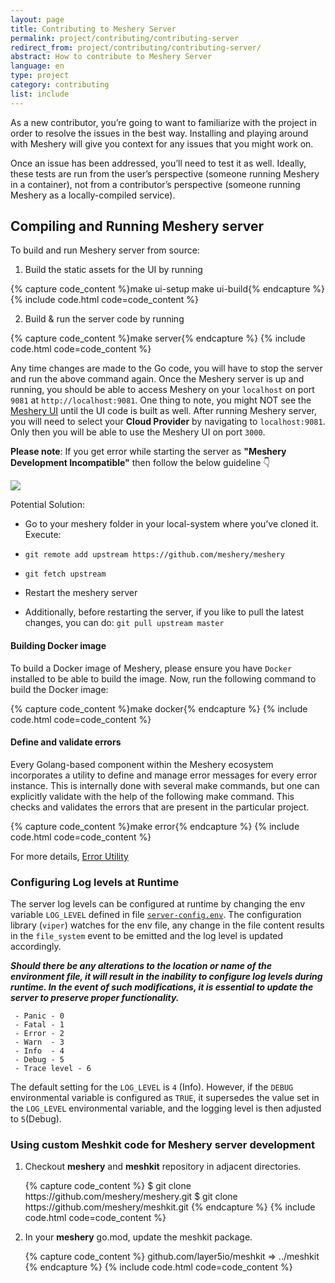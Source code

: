 ```yaml
---
layout: page
title: Contributing to Meshery Server
permalink: project/contributing/contributing-server
redirect_from: project/contributing/contributing-server/
abstract: How to contribute to Meshery Server
language: en
type: project
category: contributing
list: include
---
```


As a new contributor, you’re going to want to familiarize with the project in order to resolve the issues in the best way. Installing and playing around with Meshery will give you context for any issues that you might work on.

Once an issue has been addressed, you’ll need to test it as well. Ideally, these tests are run from the user’s perspective (someone running Meshery in a container), not from a contributor’s perspective (someone running Meshery as a locally-compiled service).

## Compiling and Running Meshery server

To build and run Meshery server from source:

1. Build the static assets for the UI by running

{% capture code_content %}make ui-setup
make ui-build{% endcapture %}
{% include code.html code=code_content %}

2. Build & run the server code by running

{% capture code_content %}make server{% endcapture %}
{% include code.html code=code_content %}

Any time changes are made to the Go code, you will have to stop the server and run the above command again.
Once the Meshery server is up and running, you should be able to access Meshery on your `localhost` on port `9081` at `http://localhost:9081`. One thing to note, you might NOT see the [Meshery UI](#contributing-ui) until the UI code is built as well.
After running Meshery server, you will need to select your **Cloud Provider** by navigating to `localhost:9081`. Only then you will be able to use the Meshery UI on port `3000`.

**Please note**: If you get error while starting the server as **"Meshery Development Incompatible"** then follow the below guideline 👇

<a href="{{ site.baseurl }}/assets/img/meshery-development-incompatible-error.png">
  <img style= "max-width: 450px;" src="{{ site.baseurl }}/assets/img/meshery-development-incompatible-error.png" />
</a>

Potential Solution:

- Go to your meshery folder in your local-system where you’ve cloned it.
  Execute:

- `git remote add upstream https://github.com/meshery/meshery`
- `git fetch upstream`
- Restart the meshery server
- Additionally, before restarting the server, if you like to pull the latest changes, you can do: `git pull upstream master`

#### Building Docker image

To build a Docker image of Meshery, please ensure you have `Docker` installed to be able to build the image. Now, run the following command to build the Docker image:

{% capture code_content %}make docker{% endcapture %}
{% include code.html code=code_content %}

#### Define and validate errors

Every Golang-based component within the Meshery ecosystem incorporates a utility to define and manage error messages for every error instance. This is internally done with several make commands, but one can explicitly validate with the help of the following make command. This checks and validates the errors that are present in the particular project.

{% capture code_content %}make error{% endcapture %}
{% include code.html code=code_content %}

For more details, <a href="{{ site.baseurl }}/project/contributing/contributing-error">Error Utility</a>

### Configuring Log levels at Runtime

The server log levels can be configured at runtime by changing the env variable `LOG_LEVEL` defined in file [`server-config.env`](https://github.com/meshery/meshery/blob/master/server/cmd/server-config.env). The configuration library (`viper`) watches for the env file, any change in the file content results in the `file_system` event to be emitted and the log level is updated accordingly.

**_Should there be any alterations to the location or name of the environment file, it will result in the inability to configure log levels during runtime. In the event of such modifications, it is essential to update the server to preserve proper functionality._**

```Available Meshery Server log levels are:
 - Panic - 0
 - Fatal - 1
 - Error - 2
 - Warn  - 3
 - Info  - 4
 - Debug - 5
 - Trace level - 6
```

The default setting for the `LOG_LEVEL` is `4` (Info). However, if the `DEBUG` environmental variable is configured as `TRUE`, it supersedes the value set in the `LOG_LEVEL` environmental variable, and the logging level is then adjusted to `5`(Debug).

### Using custom Meshkit code for Meshery server development

<ol>
  <li>
    <p>Checkout <strong>meshery</strong> and <strong>meshkit</strong> repository in adjacent directories.</p>
    {% capture code_content %}
$ git clone https://github.com/meshery/meshery.git
$ git clone https://github.com/meshery/meshkit.git
    {% endcapture %}
    {% include code.html code=code_content %}
  </li>
  <li>
    <p>In your <strong>meshery</strong> go.mod, update the meshkit package.</p>
    {% capture code_content %}
github.com/layer5io/meshkit => ../meshkit
    {% endcapture %}
    {% include code.html code=code_content %}
  </li>
</ol>


